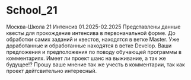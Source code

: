 # School_21
Москва-Школа 21 Интенсив 01.2025-02.2025
Представлены данные квесты для прохождение интенсива в первоначальной форме.
До обработки самих заданий и квестов, находятся в ветке Master.
Уже доработанные и обработанные находятся в ветке Develop.
Ваши предложения и предположения по поводу обучающей программы в комментариях.
Имеет ли проект шанс на выживание, а так же будущее!?
Прошу ваше мнение так же учесть в комментарии, так как проект дейтсвительно интересный.
